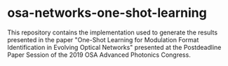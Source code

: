 # osa-networks-one-shot-learning
This repository contains the implementation used to generate the results presented in the paper "One-Shot Learning for Modulation Format Identification in Evolving Optical Networks" presented at the Postdeadline Paper Session of the 2019 OSA Advanced Photonics Congress.
